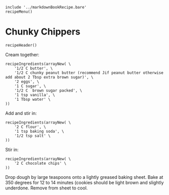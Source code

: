 ~~~ markdown-script
include '../markdownBookRecipe.bare'
recipeMenu()
~~~

# Chunky Chippers

~~~ markdown-script
recipeHeader()
~~~

Cream together:

~~~ markdown-script
recipeIngredients(arrayNew( \
    '1/2 C butter', \
    '1/2 C chunky peanut butter (recommend Jif peanut butter otherwise add about 2 Tbsp extra brown sugar)', \
    '2 eggs', \
    '1 C sugar', \
    '1/2 C  brown sugar packed', \
    '1 tsp vanilla', \
    '1 Tbsp water' \
))
~~~

Add and stir in:

~~~ markdown-script
recipeIngredients(arrayNew( \
    '2 C flour', \
    '1 tsp baking soda', \
    '1/2 tsp salt' \
))
~~~

Stir in:

~~~ markdown-script
recipeIngredients(arrayNew( \
    '2 C chocolate chips' \
))
~~~

Drop dough by large teaspoons onto a lightly greased baking sheet. Bake at 350 degrees for 12 to 14
minutes (cookies should be light brown and slightly underdone. Remove from sheet to cool.
